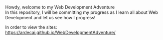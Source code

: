 Howdy, welcome to my Web Development Adventure<br>
In this repository, I will be committing my progress as I learn all about Web Development and let us see how I progress!


In order to view the sites: https://ardecai.github.io/WebDevelopmentAdventure/
